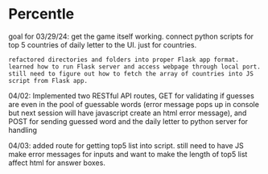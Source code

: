 # Percentle

goal for 03/29/24: 
    get the game itself working. connect python scripts for top 5 countries of daily letter to 
    the UI. just for countries. 

    refactored directories and folders into proper Flask app format.
    learned how to run Flask server and access webpage through local port.
    still need to figure out how to fetch the array of countries into JS script from Flask app.

04/02: 
    Implemented two RESTful API routes, GET for validating if guesses are even in the pool of guessable
    words (error message pops up in console but next session will have javascript create an html error
    message), and POST for sending guessed word and the daily letter to python server for handling

04/03:
    added route for getting top5 list into script. still need to have JS make error messages for inputs
    and want to make the length of top5 list affect html for answer boxes.
